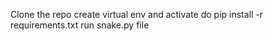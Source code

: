 Clone the repo
create virtual env and activate
do pip install -r requirements.txt
run snake.py file
